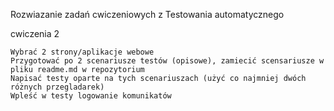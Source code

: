 Rozwiazanie zadań cwiczeniowych z Testowania automatycznego

cwiczenia 2


    Wybrać 2 strony/aplikacje webowe
    Przygotować po 2 scenariusze testów (opisowe), zamiecić scensariusze w pliku readme.md w repozytorium
    Napisać testy oparte na tych scenariuszach (użyć co najmniej dwóch różnych przegladarek)
    Wpleść w testy logowanie komunikatów

